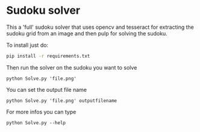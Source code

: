 # Sudoku solver

This a 'full' sudoku solver that uses opencv and tesseract for extracting the sudoku grid from an image and then pulp for solving the sudoku.

To install just do:

```bash
pip install -r requirements.txt
```

Then run the solver on the sudoku you want to solve

```
python Solve.py 'file.png'
```
You can set the output file name

```
python Solve.py 'file.png' outputfilename
```
For more infos you can type

```
python Solve.py --help
```